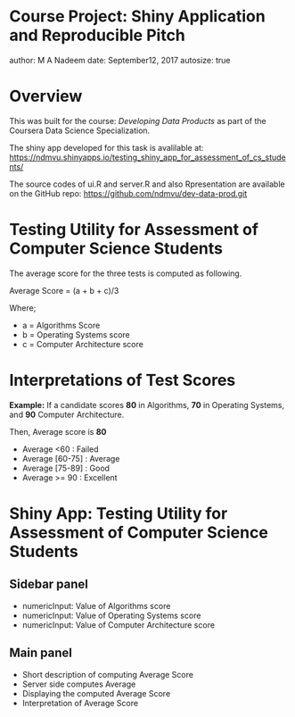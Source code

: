 Course Project: Shiny Application and Reproducible Pitch
========================================================
author: M A Nadeem
date: September12, 2017
autosize: true

Overview
========================================================

This was built for the course: *Developing Data Products* as part of the Coursera Data Science Specialization.

The shiny app developed for this task is avalilable at: https://ndmvu.shinyapps.io/testing_shiny_app_for_assessment_of_cs_students/

The source codes of ui.R and server.R and also Rpresentation are available on the GitHub repo: https://github.com/ndmvu/dev-data-prod.git

Testing Utility for Assessment of Computer Science Students
========================================================
The average score for the three tests is computed as following.

Average Score = (a + b + c)/3

Where;

- a = Algorithms Score 
- b = Operating Systems score 
- c = Computer Architecture score 

Interpretations of Test Scores
========================================================

**Example:**
If a candidate scores **80** in Algorithms, **70** in Operating Systems, and **90** Computer Architecture.

Then, Average score is **80**

- Average <60     : Failed
- Average [60-75] : Average
- Average [75-89] : Good
- Average >= 90   : Excellent

Shiny App: Testing Utility for Assessment of Computer Science Students
========================================================

## Sidebar panel

- numericInput: Value of Algorithms score
- numericInput: Value of Operating Systems score
- numericInput: Value of Computer Architecture score

## Main panel

- Short description of computing Average Score 
- Server side computes Average
- Displaying the computed Average Score
- Interpretation of Average Score
